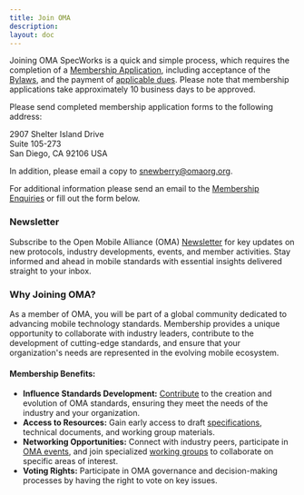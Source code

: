 ```yaml
---
title: Join OMA
description:
layout: doc
---
```


Joining OMA SpecWorks is a quick and simple process, which requires the completion of a <a href="/documentation/Membership/OMA-Reference-2019-0004-General_Application.pdf" target="_blank">Membership Application</a>, including acceptance of the <a href="/documentation/Membership/OMA-Reference-2020-0001-Bylaws.pdf" target="_blank">Bylaws</a>, and the payment of [applicable dues](/omaspecworks/membership/benefits). Please note that membership applications take approximately 10 business days to be approved.

Please send completed membership application forms to the following address:

2907 Shelter Island Drive  
Suite 105-273  
San Diego, CA 92106 USA  

In addition, please email a copy to [snewberry@omaorg.org](snewberry@omaorg.org).

For additional information please send an email to the [Membership Enquiries](/contact-us) or fill out the form below.

### Newsletter 
Subscribe to the Open Mobile Alliance (OMA) [Newsletter](/newsletter) for key updates on new protocols, industry developments, events, and member activities. Stay informed and ahead in mobile standards with essential insights delivered straight to your inbox.

### Why Joining OMA?
As a member of OMA, you will be part of a global community dedicated to advancing mobile technology standards. Membership provides a unique opportunity to collaborate with industry leaders, contribute to the development of cutting-edge standards, and ensure that your organization's needs are represented in the evolving mobile ecosystem.

#### Membership Benefits:
- **Influence Standards Development:** [Contribute](/omaspecworks/get-involved) to the creation and evolution of OMA standards, ensuring they meet the needs of the industry and your organization.
- **Access to Resources:** Gain early access to draft [specifications](/specifications/search), technical documents, and working group materials.
- **Networking Opportunities:** Connect with industry peers, participate in [OMA events](/oma-events), and join specialized [working groups](/omaspecworks/collaborate/working-groups) to collaborate on specific areas of interest.
- **Voting Rights:** Participate in OMA governance and decision-making processes by having the right to vote on key issues.